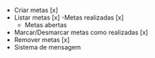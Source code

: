 - Criar metas [x]
- Listar metas [x]
  -Metas realizadas [x]
  - Metas abertas
- Marcar/Desmarcar metas como realizadas [x]
- Remover metas [x]
- Sistema de mensagem
